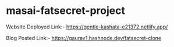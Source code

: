 # masai-fatsecret-project

Website Deployed Link:- https://gentle-kashata-e21372.netlify.app/

Blog Posted Link:- https://gaurav1.hashnode.dev/fatsecret-clone
